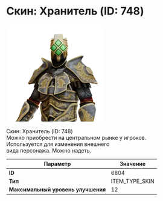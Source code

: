 # Скин: Хранитель (ID: 748)

![Item Image](../img/6804.webp?raw=true)

Скин: Хранитель (ID: 748)<br>Можно приобрести на центральном рынке у игроков.<br>Используется для изменения внешнего<br>вида персонажа. Можно надеть.


| Параметр | Значение |
|----------|----------|
| **ID** | 6804 |
| **Тип** | ITEM_TYPE_SKIN |
| **Максимальный уровень улучшения** | 12 |

